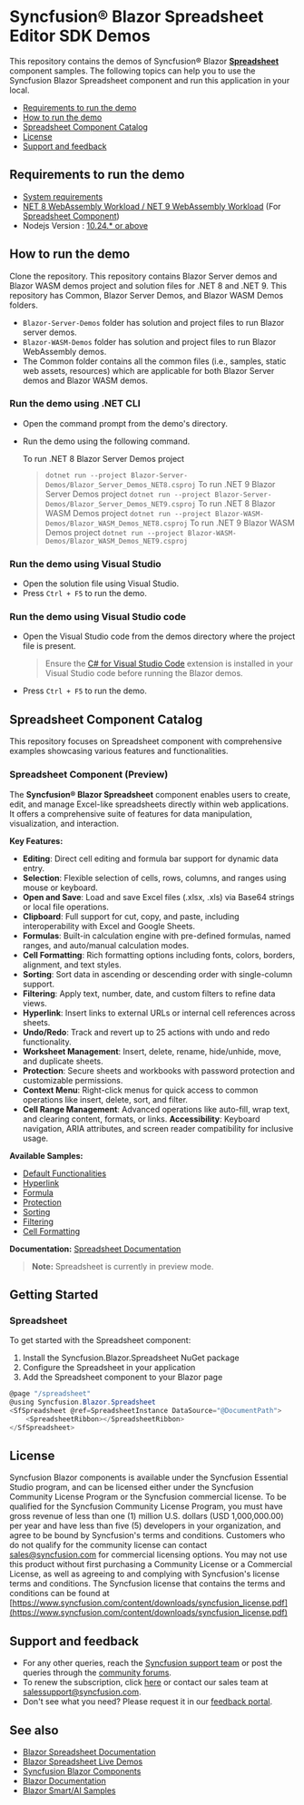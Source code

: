 # Syncfusion® Blazor Spreadsheet Editor SDK Demos
This repository contains the demos of Syncfusion® Blazor [**Spreadsheet**](https://www.syncfusion.com/spreadsheet-editor-sdk/blazor-spreadsheet-editor) component samples.
The following topics can help you to use the Syncfusion Blazor Spreadsheet component and run this application in your local.
* [Requirements to run the demo](#requirements-to-run-the-demo)
* [How to run the demo](#how-to-run-the-demo)
* [Spreadsheet Component Catalog](#spreadsheet-component-catalog)
* [License](#license)
* [Support and feedback](#support-and-feedback)
## Requirements to run the demo
* [System requirements](https://help.syncfusion.com/document-processing/system-requirements)
* [NET 8 WebAssembly Workload / NET 9 WebAssembly Workload](https://learn.microsoft.com/en-us/aspnet/core/blazor/webassembly-build-tools-and-aot?view=aspnetcore-8.0#net-webassembly-build-tools) (For [Spreadsheet Component](https://help.syncfusion.com/document-processing/excel/spreadsheet/blazor/getting-started))
* Nodejs Version : [10.24.* or above](https://nodejs.org/download/release/v8.1.0/)
## How to run the demo
Clone the repository. This repository contains Blazor Server demos and Blazor WASM demos project and solution files for .NET 8 and .NET 9. This repository has Common, Blazor Server Demos, and Blazor WASM Demos folders.
* `Blazor-Server-Demos` folder has solution and project files to run Blazor server demos.
* `Blazor-WASM-Demos` folder has solution and project files to run Blazor WebAssembly demos.
* The Common folder contains all the common files (i.e., samples, static web assets, resources) which are applicable for both Blazor Server demos and Blazor WASM demos.
### Run the demo using .NET CLI
* Open the command prompt from the demo's directory.
* Run the demo using the following command.
   
   To run .NET 8 Blazor Server Demos project
   > `dotnet run --project Blazor-Server-Demos/Blazor_Server_Demos_NET8.csproj`
   To run .NET 9 Blazor Server Demos project
   > `dotnet run --project Blazor-Server-Demos/Blazor_Server_Demos_NET9.csproj`
   To run .NET 8 Blazor WASM Demos project
   > `dotnet run --project Blazor-WASM-Demos/Blazor_WASM_Demos_NET8.csproj`
   To run .NET 9 Blazor WASM Demos project
   > `dotnet run --project Blazor-WASM-Demos/Blazor_WASM_Demos_NET9.csproj`
### Run the demo using Visual Studio
* Open the solution file using Visual Studio.
* Press `Ctrl + F5` to run the demo.
### Run the demo using Visual Studio code
* Open the Visual Studio code from the demos directory where the project file is present.
    > Ensure the [C# for Visual Studio Code](https://marketplace.visualstudio.com/items?itemName=ms-dotnettools.csharp) extension is installed in your Visual Studio code before running the Blazor demos.
* Press `Ctrl + F5` to run the demo.
## Spreadsheet Component Catalog
This repository focuses on Spreadsheet component with comprehensive examples showcasing various features and functionalities.
### Spreadsheet Component (Preview)
The **Syncfusion® Blazor Spreadsheet** component enables users to create, edit, and manage Excel-like spreadsheets directly within web applications. It offers a comprehensive suite of features for data manipulation, visualization, and interaction.

**Key Features:**
- **Editing**: Direct cell editing and formula bar support for dynamic data entry.
- **Selection**: Flexible selection of cells, rows, columns, and ranges using mouse or keyboard.
- **Open and Save**: Load and save Excel files (.xlsx, .xls) via Base64 strings or local file operations.
- **Clipboard**: Full support for cut, copy, and paste, including interoperability with Excel and Google Sheets.
- **Formulas**: Built-in calculation engine with pre-defined formulas, named ranges, and auto/manual calculation modes.
- **Cell Formatting**: Rich formatting options including fonts, colors, borders, alignment, and text styles.
- **Sorting**: Sort data in ascending or descending order with single-column support.
- **Filtering**: Apply text, number, date, and custom filters to refine data views.
- **Hyperlink**: Insert links to external URLs or internal cell references across sheets.
- **Undo/Redo**: Track and revert up to 25 actions with undo and redo functionality.
- **Worksheet Management**: Insert, delete, rename, hide/unhide, move, and duplicate sheets.
- **Protection**: Secure sheets and workbooks with password protection and customizable permissions.
- **Context Menu**: Right-click menus for quick access to common operations like insert, delete, sort, and filter.
- **Cell Range Management**: Advanced operations like auto-fill, wrap text, and clearing content, formats, or links.
**Accessibility**: Keyboard navigation, ARIA attributes, and screen reader compatibility for inclusive usage.

**Available Samples:**
- [Default Functionalities](https://document.syncfusion.com/demos/spreadsheet-editor/blazor-server/spreadsheet/overview)
- [Hyperlink](https://document.syncfusion.com/demos/spreadsheet-editor/blazor-server/spreadsheet/hyperlink)
- [Formula](https://document.syncfusion.com/demos/spreadsheet-editor/blazor-server/spreadsheet/formula)
- [Protection](https://document.syncfusion.com/demos/spreadsheet-editor/blazor-server/spreadsheet/protection)
- [Sorting](https://document.syncfusion.com/demos/spreadsheet-editor/blazor-server/spreadsheet/sorting)
- [Filtering](https://document.syncfusion.com/demos/spreadsheet-editor/blazor-server/spreadsheet/filtering)
- [Cell Formatting](https://document.syncfusion.com/demos/spreadsheet-editor/blazor-server/spreadsheet/cell-formatting)

**Documentation:** [Spreadsheet Documentation](https://help.syncfusion.com/document-processing/excel/spreadsheet/blazor/getting-started-webapp)
> **Note:** Spreadsheet is currently in preview mode.
## Getting Started
### Spreadsheet
To get started with the Spreadsheet component:
1. Install the Syncfusion.Blazor.Spreadsheet NuGet package
2. Configure the Spreadsheet in your application
3. Add the Spreadsheet component to your Blazor page
```csharp
@page "/spreadsheet"
@using Syncfusion.Blazor.Spreadsheet
<SfSpreadsheet @ref=SpreadsheetInstance DataSource="@DocumentPath">
    <SpreadsheetRibbon></SpreadsheetRibbon>
</SfSpreadsheet>
```
## License
Syncfusion Blazor components is available under the Syncfusion Essential Studio program, and can be licensed either under the Syncfusion Community License Program or the Syncfusion commercial license.
To be qualified for the Syncfusion Community License Program, you must have gross revenue of less than one (1) million U.S. dollars (USD 1,000,000.00) per year and have less than five (5) developers in your organization, and agree to be bound by Syncfusion's terms and conditions.
Customers who do not qualify for the community license can contact sales@syncfusion.com for commercial licensing options.
You may not use this product without first purchasing a Community License or a Commercial License, as well as agreeing to and complying with Syncfusion's license terms and conditions.
The Syncfusion license that contains the terms and conditions can be found at
[https://www.syncfusion.com/content/downloads/syncfusion_license.pdf](https://www.syncfusion.com/content/downloads/syncfusion_license.pdf)
## Support and feedback
* For any other queries, reach the [Syncfusion support team](https://support.syncfusion.com/) or post the queries through the [community forums](https://www.syncfusion.com/forums?utm_source=github&utm_medium=listing&utm_campaign=blazor-samples).
* To renew the subscription, click [here](https://www.syncfusion.com/sales/products?utm_source=github&utm_medium=listing&utm_campaign=blazor-spreadsheet-samples) or contact our sales team at <salessupport@syncfusion.com>.
* Don't see what you need? Please request it in our [feedback portal](https://www.syncfusion.com/feedback/blazor-components).
## See also
* [Blazor Spreadsheet Documentation](https://help.syncfusion.com/document-processing/excel/spreadsheet/blazor/getting-started-webapp)
* [Blazor Spreadsheet Live Demos](https://document.syncfusion.com/demos/spreadsheet-editor/blazor-server/spreadsheet/overview)
* [Syncfusion Blazor Components](https://www.syncfusion.com/blazor-components)
* [Blazor Documentation](https://blazor.syncfusion.com/documentation/introduction)
* [Blazor Smart/AI Samples](https://github.com/syncfusion/smart-ai-samples)